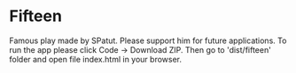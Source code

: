 # Fifteen

Famous play made by SPatut. Please support him for future applications.
To run the app please click Code -> Download ZIP. Then go to 'dist/fifteen' folder and open file index.html in your browser.
